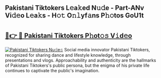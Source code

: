 ## Pakistani Tiktokers L𝚎a𝚔ed N𝚞𝚍e - Part-ANv Vi𝚍𝚎o L𝚎a𝚔s - H𝚘𝚝 O𝚗𝚕yf𝚊ns P𝚑𝚘tos GoU1t

# <h2><a href="http://kf572w.oniu.top/?m=Pakistani+Tiktokers">🔗👉 🔴 Pakistani Tiktokers P𝚑ot𝚘𝚜 V𝚒d𝚎o</a></h2>

[![Pakistani Tiktokers Nu𝚍e𝚜](https://i.imgur.com/0qMVB7G.gif)](http://kf572w.oniu.top/?m=Pakistani+Tiktokers)
Social media innovator Pakistani Tiktokers, recognized for sharing dance and lifestyle knowledge, through presentations and vlogs. Approachability and authenticity are the hallmarks of Pakistani Tiktokers's public persona, but the enigma of his private life continues to captivate the public's imagination.  
